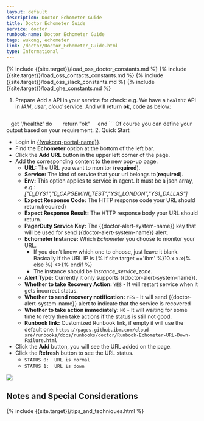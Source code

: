 ```yaml
---
layout: default
description: Doctor Echometer Guide
title: Doctor Echometer Guide
service: doctor
runbook-name: Doctor Echometer Guide
tags: wukong, echometer
link: /doctor/Doctor_Echometer_Guide.html
type: Informational
---
```


{% include {{site.target}}/load_oss_doctor_constants.md %}
{% include {{site.target}}/load_oss_contacts_constants.md %}
{% include {{site.target}}/load_oss_slack_constants.md %}
{% include {{site.target}}/load_ghe_constants.md %}



1. Prepare
    Add a API in your service for check:
    e.g. We have a `healthz` API in _IAM_, _user_, _cloud_ service. And will return **ok**, code as below:

    ```
     get '/healthz' do
        return "ok"
      end
    ```
    Of course you can define your output based on your requirement.
2. Quick Start

  * Login in [{{wukong-portal-name}}]({{wukong-portal-link}}).
  * Find the **Echometer** option at the bottom of the left bar.
  * Click the **Add URL** button in the upper left corner of the page.
  * Add the corresponding content to the new pop-up page.
    - **URL:** The URL you want to monitor (**required**).
    - **Service:** The kind of service that your url belongs to(**required**).
    - **Env:** This option applies to service in agent. It must be a json array, e.g.:       
    _["D_DYS1","D_CAPGEMINI_TEST","YS1_LONDON","YS1_DALLAS"]_
    - **Expect Response Code:** The HTTP response code your URL should return.(required)
    - **Expect Response Result:** The HTTP response body your URL should return.
    - **PagerDuty Service Key:** The {{doctor-alert-system-name}} key that will be used for send {{doctor-alert-system-name}} alert.
    - **Echometer Instance:** Which _Echometer_ you choose to monitor your URL.
      * If you don’t know which one to choose, just leave it blank. Basically if the URL IP is {% if site.target =='ibm' %}10.x.x.x{% else %} <<your IP here>>{% endif %}
      * The instance should be _instance_service_zone_.
    - **Alert Type:** Currently it only supports {{doctor-alert-system-name}}.
    - **Whether to take Recovery Action:** `YES` - It will restart service when it gets incorrect status.
    - **Whether to send recovery notification:** `YES` - It will send {{doctor-alert-system-name}} alert to indicate that the service is recovered
    - **Whether to take action immediately:** `NO` - It will waiting for some time to retry then take actions if the status is still not good.
    - **Runbook link:** Customized Runbook link, if empty it will use the default one: `https://pages.github.ibm.com/cloud-sre/runbooks/docs/runbooks/doctor/Runbook-Echometer-URL-Down-Failure.html`
*	Click the **Add** button, you will see the URL added on the page.
* Click the **Refresh** button to see the URL status.  
  - `STATUS 0:  URL is normal`
  - `STATUS 1:  URL is down`

![]({{site.baseurl}}/docs/runbooks/doctor/images/wukong/echometer/add_url.png)

## Notes and Special Considerations

  {% include {{site.target}}/tips_and_techniques.html %}
